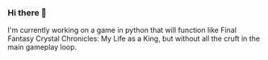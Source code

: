 ### Hi there 👋

I'm currently working on a game in python that will function like Final Fantasy Crystal Chronicles: My Life as a King, but without all the cruft in the main gameplay loop.

<!--
**DarkLordTruffles/DarkLordTruffles** is a ✨ _special_ ✨ repository because its `README.md` (this file) appears on your GitHub profile.

Here are some ideas to get you started:

- 🔭 I’m currently working on ...
- 🌱 I’m currently learning ...
- 👯 I’m looking to collaborate on ...
- 🤔 I’m looking for help with ...
- 💬 Ask me about ...
- 📫 How to reach me: ...
- 😄 Pronouns: ...
- ⚡ Fun fact: ...
-->
